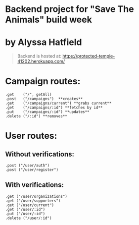 # Backend project for "Save The Animals" build week

# by Alyssa Hatfield

> Backend is hosted at: https://protected-temple-41202.herokuapp.com/

# Campaign routes:

    .get    ("/", getAll)
    .post   ("/campaigns")  **creates**
    .get    ("/campaigns/current") **grabs current**
    .get    ("/campaigns/:id") **fetches by id**
    .put    ("/campaigns/:id") **updates**
    .delete ("/:id") **removes**

# User routes:

## Without verifications:

    .post ("/user/auth")
    .post ("/user/register")

## With verifications:

    .get ("/user/organizations")
    .get ("/user/supporters")
    .get ("/user/current")
    .get ("/user/:id")
    .put ("/user/:id")
    .delete ("/user/:id")
